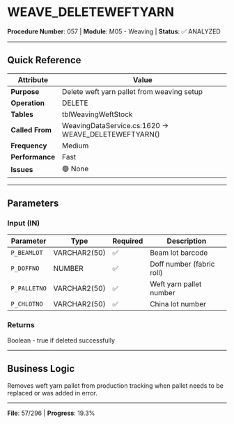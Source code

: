 # WEAVE_DELETEWEFTYARN

**Procedure Number**: 057 | **Module**: M05 - Weaving | **Status**: ✅ ANALYZED

---

## Quick Reference

| Attribute | Value |
|-----------|-------|
| **Purpose** | Delete weft yarn pallet from weaving setup |
| **Operation** | DELETE |
| **Tables** | tblWeavingWeftStock |
| **Called From** | WeavingDataService.cs:1620 → WEAVE_DELETEWEFTYARN() |
| **Frequency** | Medium |
| **Performance** | Fast |
| **Issues** | 🟢 None |

---

## Parameters

### Input (IN)

| Parameter | Type | Required | Description |
|-----------|------|----------|-------------|
| `P_BEAMLOT` | VARCHAR2(50) | ✅ | Beam lot barcode |
| `P_DOFFNO` | NUMBER | ✅ | Doff number (fabric roll) |
| `P_PALLETNO` | VARCHAR2(50) | ✅ | Weft yarn pallet number |
| `P_CHLOTNO` | VARCHAR2(50) | ✅ | China lot number |

### Returns

Boolean - true if deleted successfully

---

## Business Logic

Removes weft yarn pallet from production tracking when pallet needs to be replaced or was added in error.

---

**File**: 57/296 | **Progress**: 19.3%

